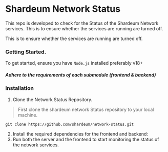 # Shardeum Network Status

This repo is developed to check for the Status of the Shardeum Network services. This is to ensure whether the services are running are turned off.

This is to ensure whether the services are running are turned off.

### Getting Started.
To get started, ensure you have `Node.js` installed preferably v18+
##### Adhere to the requirements of each submodule (frontend & backend)

### Installation
1. Clone the Network Status Repository.
> First clone the shardeum network Status repository to your local machine.
```
git clone https://github.com/shardeum/network-status.git

```
2. Install the required dependencies for the frontend and backend:
3. Run both the server and the frontend to start monitoring the status of the network services.
